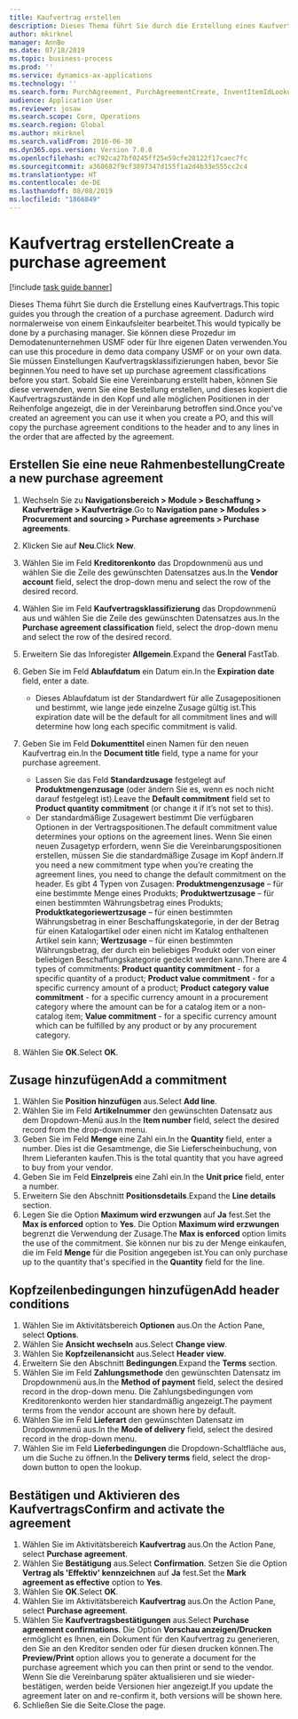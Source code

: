 ```yaml
---
title: Kaufvertrag erstellen
description: Dieses Thema führt Sie durch die Erstellung eines Kaufvertrags.
author: mkirknel
manager: AnnBe
ms.date: 07/18/2019
ms.topic: business-process
ms.prod: ''
ms.service: dynamics-ax-applications
ms.technology: ''
ms.search.form: PurchAgreement, PurchAgreementCreate, InventItemIdLookupSimple, AgreementConfirmRunForm, PurchAgreementHistory
audience: Application User
ms.reviewer: josaw
ms.search.scope: Core, Operations
ms.search.region: Global
ms.author: mkirknel
ms.search.validFrom: 2016-06-30
ms.dyn365.ops.version: Version 7.0.0
ms.openlocfilehash: ec792ca27bf0245ff25e59cfe28122f17caec7fc
ms.sourcegitcommit: a368682f9cf3897347d155f1a2d4b33e555cc2c4
ms.translationtype: HT
ms.contentlocale: de-DE
ms.lasthandoff: 08/08/2019
ms.locfileid: "1866849"
---
```

# <a name="create-a-purchase-agreement"></a><span data-ttu-id="ce8a1-103">Kaufvertrag erstellen</span><span class="sxs-lookup"><span data-stu-id="ce8a1-103">Create a purchase agreement</span></span>

[!include [task guide banner](../../includes/task-guide-banner.md)]

<span data-ttu-id="ce8a1-104">Dieses Thema führt Sie durch die Erstellung eines Kaufvertrags.</span><span class="sxs-lookup"><span data-stu-id="ce8a1-104">This topic guides you through the creation of a purchase agreement.</span></span> <span data-ttu-id="ce8a1-105">Dadurch wird normalerweise von einem Einkaufsleiter bearbeitet.</span><span class="sxs-lookup"><span data-stu-id="ce8a1-105">This would typically be done by a purchasing manager.</span></span> <span data-ttu-id="ce8a1-106">Sie können diese Prozedur im Demodatenunternehmen USMF oder für Ihre eigenen Daten verwenden.</span><span class="sxs-lookup"><span data-stu-id="ce8a1-106">You can use this procedure in demo data company USMF or on your own data.</span></span> <span data-ttu-id="ce8a1-107">Sie müssen Einstellungen Kaufvertragsklassifizierungen haben, bevor Sie beginnen.</span><span class="sxs-lookup"><span data-stu-id="ce8a1-107">You need to have set up purchase agreement classifications before you start.</span></span> <span data-ttu-id="ce8a1-108">Sobald Sie eine Vereinbarung erstellt haben, können Sie diese verwenden, wenn Sie eine Bestellung erstellen, und dieses kopiert die Kaufvertragszustände in den Kopf und alle möglichen Positionen in der Reihenfolge angezeigt, die in der Vereinbarung betroffen sind.</span><span class="sxs-lookup"><span data-stu-id="ce8a1-108">Once you've created an agreement you can use it when you create a PO, and this will copy the purchase agreement conditions to the header and to any lines in the order that are affected by the agreement.</span></span>


## <a name="create-a-new-purchase-agreement"></a><span data-ttu-id="ce8a1-109">Erstellen Sie eine neue Rahmenbestellung</span><span class="sxs-lookup"><span data-stu-id="ce8a1-109">Create a new purchase agreement</span></span>
1. <span data-ttu-id="ce8a1-110">Wechseln Sie zu **Navigationsbereich > Module > Beschaffung > Kaufverträge > Kaufverträge**.</span><span class="sxs-lookup"><span data-stu-id="ce8a1-110">Go to **Navigation pane > Modules > Procurement and sourcing > Purchase agreements > Purchase agreements**.</span></span>
2. <span data-ttu-id="ce8a1-111">Klicken Sie auf **Neu**.</span><span class="sxs-lookup"><span data-stu-id="ce8a1-111">Click **New**.</span></span>
3. <span data-ttu-id="ce8a1-112">Wählen Sie im Feld **Kreditorenkonto** das Dropdownmenü aus und wählen Sie die Zeile des gewünschten Datensatzes aus.</span><span class="sxs-lookup"><span data-stu-id="ce8a1-112">In the **Vendor account** field, select the drop-down menu and select the row of the desired record.</span></span>
4. <span data-ttu-id="ce8a1-113">Wählen Sie im Feld **Kaufvertragsklassifizierung** das Dropdownmenü aus und wählen Sie die Zeile des gewünschten Datensatzes aus.</span><span class="sxs-lookup"><span data-stu-id="ce8a1-113">In the **Purchase agreement classification** field, select the drop-down menu and select the row of the desired record.</span></span>
5. <span data-ttu-id="ce8a1-114">Erweitern Sie das Inforegister **Allgemein**.</span><span class="sxs-lookup"><span data-stu-id="ce8a1-114">Expand the **General** FastTab.</span></span>
6. <span data-ttu-id="ce8a1-115">Geben Sie im Feld **Ablaufdatum** ein Datum ein.</span><span class="sxs-lookup"><span data-stu-id="ce8a1-115">In the **Expiration date** field, enter a date.</span></span>

    - <span data-ttu-id="ce8a1-116">Dieses Ablaufdatum ist der Standardwert für alle Zusagepositionen und bestimmt, wie lange jede einzelne Zusage gültig ist.</span><span class="sxs-lookup"><span data-stu-id="ce8a1-116">This expiration date will be the default for all commitment lines and will determine how long each specific commitment is valid.</span></span>  

7. <span data-ttu-id="ce8a1-117">Geben Sie im Feld **Dokumenttitel** einen Namen für den neuen Kaufvertrag ein.</span><span class="sxs-lookup"><span data-stu-id="ce8a1-117">In the **Document title** field, type a name for your purchase agreement.</span></span>

    - <span data-ttu-id="ce8a1-118">Lassen Sie das Feld **Standardzusage** festgelegt auf **Produktmengenzusage** (oder ändern Sie es, wenn es noch nicht darauf festgelegt ist).</span><span class="sxs-lookup"><span data-stu-id="ce8a1-118">Leave the **Default commitment** field set to **Product quantity commitment** (or change it if it’s not set to this).</span></span>  
    - <span data-ttu-id="ce8a1-119">Der standardmäßige Zusagewert bestimmt Die verfügbaren Optionen in der Vertragspositionen.</span><span class="sxs-lookup"><span data-stu-id="ce8a1-119">The default commitment value determines your options on the agreement lines.</span></span> <span data-ttu-id="ce8a1-120">Wenn Sie einen neuen Zusagetyp erfordern, wenn Sie die Vereinbarungspositionen erstellen, müssen Sie die standardmäßige Zusage im Kopf ändern.</span><span class="sxs-lookup"><span data-stu-id="ce8a1-120">If you need a new commitment type when you’re creating the agreement lines, you need to change the default commitment on the header.</span></span> <span data-ttu-id="ce8a1-121">Es gibt 4 Typen von Zusagen: **Produktmengenzusage** – für eine bestimmte Menge eines Produkts; **Produktwertzusage** – für einen bestimmten Währungsbetrag eines Produkts; **Produktkategoriewertzusage** – für einen bestimmten Währungsbetrag in einer Beschaffungskategorie, in der der Betrag für einen Katalogartikel oder einen nicht im Katalog enthaltenen Artikel sein kann; **Wertzusage** – für einen bestimmten Währungsbetrag, der durch ein beliebiges Produkt oder von einer beliebigen Beschaffungskategorie gedeckt werden kann.</span><span class="sxs-lookup"><span data-stu-id="ce8a1-121">There are 4 types of commitments: **Product quantity commitment** - for a specific quantity of a product; **Product value commitment** - for a specific currency amount of a product; **Product category value commitment** - for a specific currency amount in a procurement category where the amount can be for a catalog item or a non-catalog item; **Value commitment** - for a specific currency amount which can be fulfilled by any product or by any procurement category.</span></span>  

8. <span data-ttu-id="ce8a1-122">Wählen Sie **OK**.</span><span class="sxs-lookup"><span data-stu-id="ce8a1-122">Select **OK**.</span></span>

## <a name="add-a-commitment"></a><span data-ttu-id="ce8a1-123">Zusage hinzufügen</span><span class="sxs-lookup"><span data-stu-id="ce8a1-123">Add a commitment</span></span>
1. <span data-ttu-id="ce8a1-124">Wählen Sie **Position hinzufügen** aus.</span><span class="sxs-lookup"><span data-stu-id="ce8a1-124">Select **Add line**.</span></span>
2. <span data-ttu-id="ce8a1-125">Wählen Sie im Feld **Artikelnummer** den gewünschten Datensatz aus dem Dropdown-Menü aus.</span><span class="sxs-lookup"><span data-stu-id="ce8a1-125">In the **Item number** field, select the desired record from the drop-down menu.</span></span>
3. <span data-ttu-id="ce8a1-126">Geben Sie im Feld **Menge** eine Zahl ein.</span><span class="sxs-lookup"><span data-stu-id="ce8a1-126">In the **Quantity** field, enter a number.</span></span> <span data-ttu-id="ce8a1-127">Dies ist die Gesamtmenge, die Sie Lieferscheinbuchung, von Ihrem Lieferanten kaufen.</span><span class="sxs-lookup"><span data-stu-id="ce8a1-127">This is the total quantity that you have agreed to buy from your vendor.</span></span>  
4. <span data-ttu-id="ce8a1-128">Geben Sie im Feld **Einzelpreis** eine Zahl ein.</span><span class="sxs-lookup"><span data-stu-id="ce8a1-128">In the **Unit price** field, enter a number.</span></span>
5. <span data-ttu-id="ce8a1-129">Erweitern Sie den Abschnitt **Positionsdetails**.</span><span class="sxs-lookup"><span data-stu-id="ce8a1-129">Expand the **Line details** section.</span></span>
6. <span data-ttu-id="ce8a1-130">Legen Sie die Option **Maximum wird erzwungen** auf **Ja** fest.</span><span class="sxs-lookup"><span data-stu-id="ce8a1-130">Set the **Max is enforced** option to **Yes**.</span></span> <span data-ttu-id="ce8a1-131">Die Option **Maximum wird erzwungen** begrenzt die Verwendung der Zusage.</span><span class="sxs-lookup"><span data-stu-id="ce8a1-131">The **Max is enforced** option limits the use of the commitment.</span></span> <span data-ttu-id="ce8a1-132">Sie können nur bis zu der Menge einkaufen, die im Feld **Menge** für die Position angegeben ist.</span><span class="sxs-lookup"><span data-stu-id="ce8a1-132">You can only purchase up to the quantity that's specified in the **Quantity** field for the line.</span></span>  

## <a name="add-header-conditions"></a><span data-ttu-id="ce8a1-133">Kopfzeilenbedingungen hinzufügen</span><span class="sxs-lookup"><span data-stu-id="ce8a1-133">Add header conditions</span></span>
1. <span data-ttu-id="ce8a1-134">Wählen Sie im Aktivitätsbereich **Optionen** aus.</span><span class="sxs-lookup"><span data-stu-id="ce8a1-134">On the Action Pane, select **Options**.</span></span>
2. <span data-ttu-id="ce8a1-135">Wählen Sie **Ansicht wechseln** aus.</span><span class="sxs-lookup"><span data-stu-id="ce8a1-135">Select **Change view**.</span></span>
3. <span data-ttu-id="ce8a1-136">Wählen Sie **Kopfzeilenansicht** aus.</span><span class="sxs-lookup"><span data-stu-id="ce8a1-136">Select **Header view**.</span></span>
4. <span data-ttu-id="ce8a1-137">Erweitern Sie den Abschnitt **Bedingungen**.</span><span class="sxs-lookup"><span data-stu-id="ce8a1-137">Expand the **Terms** section.</span></span>
5. <span data-ttu-id="ce8a1-138">Wählen Sie im Feld **Zahlungsmethode** den gewünschten Datensatz im Dropdownmenü aus.</span><span class="sxs-lookup"><span data-stu-id="ce8a1-138">In the **Method of payment** field, select the desired record in the drop-down menu.</span></span> <span data-ttu-id="ce8a1-139">Die Zahlungsbedingungen vom Kreditorenkonto werden hier standardmäßig angezeigt.</span><span class="sxs-lookup"><span data-stu-id="ce8a1-139">The payment terms from the vendor account are shown here by default.</span></span>  
6. <span data-ttu-id="ce8a1-140">Wählen Sie im Feld **Lieferart** den gewünschten Datensatz im Dropdownmenü aus.</span><span class="sxs-lookup"><span data-stu-id="ce8a1-140">In the **Mode of delivery** field, select the desired record in the drop-down menu.</span></span>
7. <span data-ttu-id="ce8a1-141">Wählen Sie im Feld **Lieferbedingungen** die Dropdown-Schaltfläche aus, um die Suche zu öffnen.</span><span class="sxs-lookup"><span data-stu-id="ce8a1-141">In the **Delivery terms** field, select the drop-down button to open the lookup.</span></span>

## <a name="confirm-and-activate-the-agreement"></a><span data-ttu-id="ce8a1-142">Bestätigen und Aktivieren des Kaufvertrags</span><span class="sxs-lookup"><span data-stu-id="ce8a1-142">Confirm and activate the agreement</span></span>
1. <span data-ttu-id="ce8a1-143">Wählen Sie im Aktivitätsbereich **Kaufvertrag** aus.</span><span class="sxs-lookup"><span data-stu-id="ce8a1-143">On the Action Pane, select **Purchase agreement**.</span></span>
2. <span data-ttu-id="ce8a1-144">Wählen Sie **Bestätigung** aus.</span><span class="sxs-lookup"><span data-stu-id="ce8a1-144">Select **Confirmation**.</span></span> <span data-ttu-id="ce8a1-145">Setzen Sie die Option **Vertrag als 'Effektiv' kennzeichnen** auf **Ja** fest.</span><span class="sxs-lookup"><span data-stu-id="ce8a1-145">Set the **Mark agreement as effective** option to **Yes**.</span></span>  
3. <span data-ttu-id="ce8a1-146">Wählen Sie **OK**.</span><span class="sxs-lookup"><span data-stu-id="ce8a1-146">Select **OK**.</span></span>
4. <span data-ttu-id="ce8a1-147">Wählen Sie im Aktivitätsbereich **Kaufvertrag** aus.</span><span class="sxs-lookup"><span data-stu-id="ce8a1-147">On the Action Pane, select **Purchase agreement**.</span></span>
5. <span data-ttu-id="ce8a1-148">Wählen Sie **Kaufvertragsbestätigungen** aus.</span><span class="sxs-lookup"><span data-stu-id="ce8a1-148">Select **Purchase agreement confirmations**.</span></span> <span data-ttu-id="ce8a1-149">Die Option **Vorschau anzeigen/Drucken** ermöglicht es Ihnen, ein Dokument für den Kaufvertrag zu generieren, den Sie an den Kreditor senden oder für diesen drucken können.</span><span class="sxs-lookup"><span data-stu-id="ce8a1-149">The **Preview/Print** option allows you to generate a document for the purchase agreement which you can then print or send to the vendor.</span></span> <span data-ttu-id="ce8a1-150">Wenn Sie die Vereinbarung später aktualisieren und sie wieder-bestätigen, werden beide Versionen hier angezeigt.</span><span class="sxs-lookup"><span data-stu-id="ce8a1-150">If you update the agreement later on and re-confirm it, both versions will be shown here.</span></span>  
6. <span data-ttu-id="ce8a1-151">Schließen Sie die Seite.</span><span class="sxs-lookup"><span data-stu-id="ce8a1-151">Close the page.</span></span>

